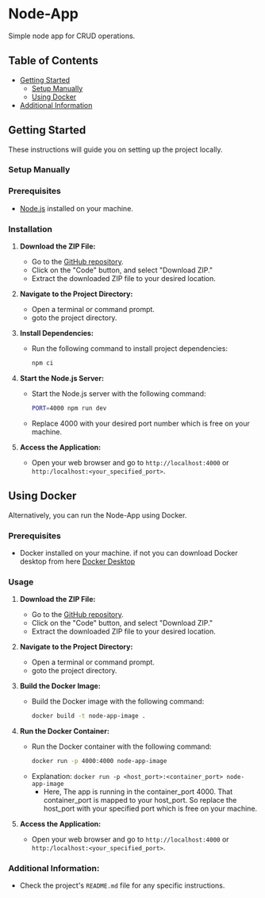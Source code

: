 # Node-App

Simple node app for CRUD operations.

## Table of Contents

- [Getting Started](#getting-started)
  - [Setup Manually](#setup-manually)
  - [Using Docker](#using-docker)
- [Additional Information](#additional-information)

## Getting Started

These instructions will guide you on setting up the project locally.

### Setup Manually

### Prerequisites

- [Node.js](https://nodejs.org/) installed on your machine.

### Installation

1. **Download the ZIP File:**
   - Go to the [GitHub repository](https://github.com/21parth/node-app-crud).
   - Click on the "Code" button, and select "Download ZIP."
   - Extract the downloaded ZIP file to your desired location.

2. **Navigate to the Project Directory:**
   - Open a terminal or command prompt.
   - goto the project directory.

3. **Install Dependencies:**
   - Run the following command to install project dependencies:
     ```bash
     npm ci
     ```

4. **Start the Node.js Server:**
   - Start the Node.js server with the following command:
     ```bash
     PORT=4000 npm run dev
     ```
   - Replace 4000 with your desired port number which is free on your machine.
5. **Access the Application:**
   - Open your web browser and go to `http://localhost:4000` or `http:/localhost:<your_specified_port>`.

## Using Docker

Alternatively, you can run the Node-App using Docker.

### Prerequisites

- Docker installed on your machine. if not you can download Docker desktop from here [Docker Desktop](https://www.docker.com/products/docker-desktop/)
### Usage
1. **Download the ZIP File:**
   - Go to the [GitHub repository](https://github.com/21parth/node-app-crud).
   - Click on the "Code" button, and select "Download ZIP."
   - Extract the downloaded ZIP file to your desired location.

2. **Navigate to the Project Directory:**
   - Open a terminal or command prompt.
   - goto the project directory.
  
3. **Build the Docker Image:**
    - Build the Docker image with the following command:
      ```bash
      docker build -t node-app-image .
      ```

4. **Run the Docker Container:**
    - Run the Docker container with the following command:
      ```bash
      docker run -p 4000:4000 node-app-image
      ```
   - Explanation: `docker run -p <host_port>:<container_port> node-app-image` 
      - Here, The app is running in the container_port 4000. That container_port is mapped to your host_port. So replace the host_port with your specified port which is free on your machine.

3. **Access the Application:**
    - Open your web browser and go to `http://localhost:4000` or `http:/localhost:<your_specified_port>`.

### Additional Information:
   - Check the project's `README.md` file for any specific instructions.
